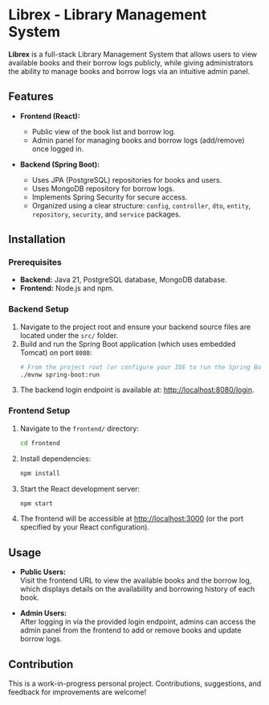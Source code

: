 # Librex - Library Management System

**Librex** is a full-stack Library Management System that allows users to view available books and their borrow logs publicly, while giving administrators the ability to manage books and borrow logs via an intuitive admin panel.

## Features

- **Frontend (React):**
    - Public view of the book list and borrow log.
    - Admin panel for managing books and borrow logs (add/remove) once logged in.

- **Backend (Spring Boot):**
    - Uses JPA (PostgreSQL) repositories for books and users.
    - Uses MongoDB repository for borrow logs.
    - Implements Spring Security for secure access.
    - Organized using a clear structure: `config`, `controller`, `dto`, `entity`, `repository`, `security`, and `service` packages.

## Installation

### Prerequisites

- **Backend:** Java 21, PostgreSQL database, MongoDB database.
- **Frontend:** Node.js and npm.

### Backend Setup

1. Navigate to the project root and ensure your backend source files are located under the `src/` folder.
2. Build and run the Spring Boot application (which uses embedded Tomcat) on port `8080`:
   ```bash
   # From the project root (or configure your IDE to run the Spring Boot app)
   ./mvnw spring-boot:run
   ```
3. The backend login endpoint is available at: [http://localhost:8080/login](http://localhost:8080/login).

### Frontend Setup

1. Navigate to the `frontend/` directory:
   ```bash
   cd frontend
   ```
2. Install dependencies:
   ```bash
   npm install
   ```
3. Start the React development server:
   ```bash
   npm start
   ```
4. The frontend will be accessible at [http://localhost:3000](http://localhost:3000) (or the port specified by your React configuration).

## Usage

- **Public Users:**  
  Visit the frontend URL to view the available books and the borrow log, which displays details on the availability and borrowing history of each book.

- **Admin Users:**  
  After logging in via the provided login endpoint, admins can access the admin panel from the frontend to add or remove books and update borrow logs.

## Contribution

This is a work-in-progress personal project. Contributions, suggestions, and feedback for improvements are welcome!